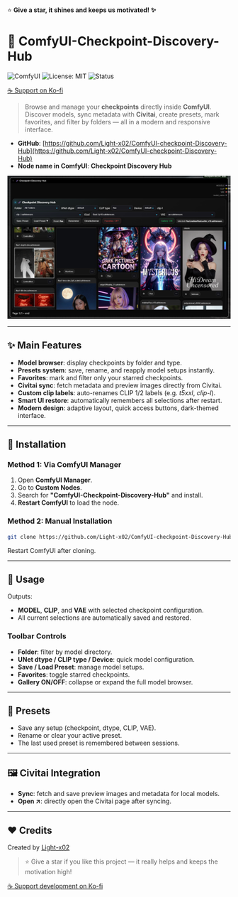 ⭐ **Give a star, it shines and keeps us motivated! ✨**

# 🔬 ComfyUI-Checkpoint-Discovery-Hub

![ComfyUI](https://img.shields.io/badge/ComfyUI-custom%20nodes-5a67d8)
![License: MIT](https://img.shields.io/badge/License-MIT-green)
![Status](https://img.shields.io/badge/status-active-brightgreen)

[☕ Support on Ko-fi](https://ko-fi.com/light_x02)

> Browse and manage your **checkpoints** directly inside **ComfyUI**. Discover models, sync metadata with **Civitai**, create presets, mark favorites, and filter by folders — all in a modern and responsive interface.

- **GitHub**: [https://github.com/Light-x02/ComfyUI-checkpoint-Discovery-Hub](https://github.com/Light-x02/ComfyUI-checkpoint-Discovery-Hub)
- **Node name in ComfyUI**: **Checkpoint Discovery Hub**

![comfyui_checkpoint_hub](assets/preview.png)

---

## ✨ Main Features

- **Model browser**: display checkpoints by folder and type.
- **Presets system**: save, rename, and reapply model setups instantly.
- **Favorites**: mark and filter only your starred checkpoints.
- **Civitai sync**: fetch metadata and preview images directly from Civitai.
- **Custom clip labels**: auto-renames CLIP 1/2 labels (e.g. *t5xxl*, *clip-l*).
- **Smart UI restore**: automatically remembers all selections after restart.
- **Modern design**: adaptive layout, quick access buttons, dark-themed interface.

---

## 🧩 Installation

### Method 1: Via ComfyUI Manager
1. Open **ComfyUI Manager**.
2. Go to **Custom Nodes**.
3. Search for **"ComfyUI-Checkpoint-Discovery-Hub"** and install.
4. **Restart ComfyUI** to load the node.

### Method 2: Manual Installation
```bash
git clone https://github.com/Light-x02/ComfyUI-checkpoint-Discovery-Hub.git
```
Restart ComfyUI after cloning.

---

## 🚀 Usage

Outputs:
- **MODEL**, **CLIP**, and **VAE** with selected checkpoint configuration.
- All current selections are automatically saved and restored.

### Toolbar Controls
- **Folder**: filter by model directory.
- **UNet dtype / CLIP type / Device**: quick model configuration.
- **Save / Load Preset**: manage model setups.
- **Favorites**: toggle starred checkpoints.
- **Gallery ON/OFF**: collapse or expand the full model browser.

---

## 💾 Presets

- Save any setup (checkpoint, dtype, CLIP, VAE).
- Rename or clear your active preset.
- The last used preset is remembered between sessions.

---

## 🖼️ Civitai Integration

- **Sync**: fetch and save preview images and metadata for local models.
- **Open ↗**: directly open the Civitai page after syncing.

---

## ❤️ Credits

Created by [Light-x02](https://github.com/Light-x02)

> ⭐ Give a star if you like this project — it really helps and keeps the motivation high!

[☕ Support development on Ko-fi](https://ko-fi.com/light_x02)

